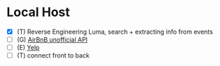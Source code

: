 # Local Host

- [x] (T) Reverse Engineering Luma, search + extracting info from events 
- [ ] (G) [AirBnB unofficial API](https://github.com/HalmonLui/airbnb-api)
- [ ] (E) [Yelp](https://docs.developer.yelp.com/reference/v3_business_search)
- [ ] (T) connect front to back